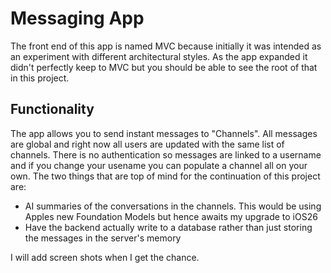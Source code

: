 # Messaging App
The front end of this app is named MVC because initially it was intended as an experiment with different architectural styles.
As the app expanded it didn't perfectly keep to MVC but you should be able to see the root of that in this project.


## Functionality
The app allows you to send instant messages to "Channels".
All messages are global and right now all users are updated with the same list of channels.
There is no authentication so messages are linked to a username and if you change your usename you can populate a channel all on your own. 
The two things that are top of mind for the continuation of this project are:
* AI summaries of the conversations in the channels. This would be using Apples new Foundation Models but hence awaits my upgrade to iOS26
* Have the backend actually write to a database rather than just storing the messages in the server's memory

I will add screen shots when I get the chance. 
